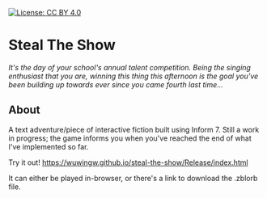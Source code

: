 [![License: CC BY 4.0](https://img.shields.io/badge/license-CC_BY_4.0-brightgreen.svg)](https://creativecommons.org/licenses/by/4.0/)

# Steal The Show

_It's the day of your school's annual talent competition. Being the singing enthusiast that you are, winning this thing this afternoon is the goal you've been building up towards ever since you came fourth last time..._

## About

A text adventure/piece of interactive fiction built using Inform 7. Still a work in progress; the game informs you when you've reached the end of what I've implemented so far.

Try it out! https://wuwingw.github.io/steal-the-show/Release/index.html

It can either be played in-browser, or there's a link to download the .zblorb file.
